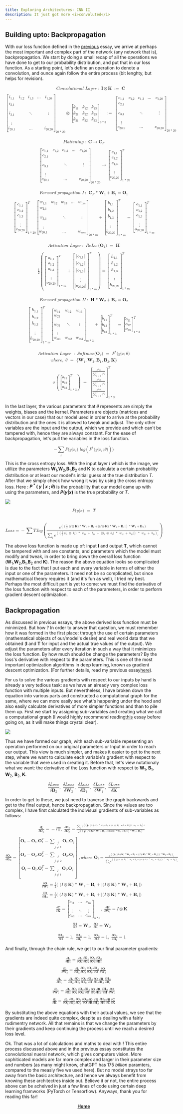 ```yaml
---
title: Exploring Architectures- CNN II
description: It just got more <i>convoluted</i>
---
```


## Building upto: Backpropagation

With our loss function defined in the <a href="/blog/cnn/">previous</a> essay, we arrive at perhaps the most important and complex part of the network (any network that is), backpropagation. We start by doing a small recap of all the operations we have done to get to our probability distribution, and put that in our loss function. As a starting point, let's define an operation to denote a convolution, and ounce again follow the entire process (bit lenghty, but helps for revision).

<math display="block" class="tml-display" style="display:block math;"><mtable columnalign="left"><mtr><mtd class="tml-left" style="padding:0.5ex 0em 0.5ex 0em;"><mrow><mi>C</mi><mi>o</mi><mi>n</mi><mi>v</mi><mi>o</mi><mi>l</mi><mi>u</mi><mi>t</mi><mi>i</mi><mi>o</mi><mi>n</mi><mi>a</mi><mi>l</mi><mtext> </mtext><mi>L</mi><mi>a</mi><mi>y</mi><mi>e</mi><mi>r</mi><mo lspace="0.2222em" rspace="0.2222em">:</mo><mtext> </mtext><mi>𝐈</mi><mo>⊗</mo><mi>𝐊</mi><mtext> </mtext><mo lspace="0.2222em" rspace="0em">:</mo><mo lspace="0em">=</mo><mtext> </mtext><mi>𝐂</mi></mrow></mtd></mtr><mtr><mtd class="tml-left" style="padding:0.5ex 0em 0.5ex 0em;"><mrow></mrow></mtd></mtr><mtr><mtd class="tml-left" style="padding:0.5ex 0em 0.5ex 0em;"><mrow><msub><mrow><mo fence="true" form="prefix">[</mo><mtable columnalign="center center center center center"><mtr><mtd style="padding-left:0em;"><msub><mi>i</mi><mn>1,1</mn></msub></mtd><mtd><msub><mi>i</mi><mn>1,2</mn></msub></mtd><mtd><msub><mi>i</mi><mn>1,3</mn></msub></mtd><mtd><mo lspace="0em" rspace="0em">…</mo></mtd><mtd style="padding-right:0em;"><msub><mi>i</mi><mn>1,20</mn></msub></mtd></mtr><mtr><mtd style="padding-left:0em;"><msub><mi>i</mi><mn>2,1</mn></msub></mtd><mtd><mrow></mrow></mtd><mtd><mrow></mrow></mtd><mtd><mrow></mrow></mtd><mtd style="padding-right:0em;"><mrow></mrow></mtd></mtr><mtr><mtd style="padding-left:0em;"><msub><mi>i</mi><mn>3,1</mn></msub></mtd><mtd><mrow></mrow></mtd><mtd><mo lspace="0em" rspace="0em">⋱</mo></mtd><mtd><mrow></mrow></mtd><mtd style="padding-right:0em;"><mrow><mi>⋮</mi><mspace width="0pt" height="14.944pt"></mspace></mrow></mtd></mtr><mtr><mtd style="padding-left:0em;"><mrow><mi>⋮</mi><mspace width="0pt" height="14.944pt"></mspace></mrow></mtd><mtd><mrow></mrow></mtd><mtd><mrow></mrow></mtd><mtd><mrow></mrow></mtd><mtd style="padding-right:0em;"><mrow></mrow></mtd></mtr><mtr><mtd style="padding-left:0em;"><msub><mi>i</mi><mn>20,1</mn></msub></mtd><mtd><mrow></mrow></mtd><mtd><mo lspace="0em" rspace="0em">…</mo></mtd><mtd><mrow></mrow></mtd><mtd style="padding-right:0em;"><msub><mi>i</mi><mn>20,20</mn></msub></mtd></mtr></mtable><mo fence="true" form="postfix">]</mo></mrow><mrow><mn>20</mn><mo>* </mo><mn>20</mn></mrow></msub><mo>⊗</mo><msub><mrow><mo fence="true" form="prefix">[</mo><mtable columnalign="center center center"><mtr><mtd style="padding-left:0em;"><msub><mi>k</mi><mn>11</mn></msub></mtd><mtd><msub><mi>k</mi><mn>12</mn></msub></mtd><mtd style="padding-right:0em;"><msub><mi>k</mi><mn>13</mn></msub></mtd></mtr><mtr><mtd style="padding-left:0em;"><msub><mi>k</mi><mn>21</mn></msub></mtd><mtd><msub><mi>k</mi><mn>22</mn></msub></mtd><mtd style="padding-right:0em;"><msub><mi>k</mi><mn>23</mn></msub></mtd></mtr><mtr><mtd style="padding-left:0em;"><msub><mi>k</mi><mn>31</mn></msub></mtd><mtd><msub><mi>k</mi><mn>32</mn></msub></mtd><mtd style="padding-right:0em;"><msub><mi>k</mi><mn>33</mn></msub></mtd></mtr></mtable><mo fence="true" form="postfix">]</mo></mrow><mrow><mn>3</mn><mo>* </mo><mn>3</mn></mrow></msub><mo lspace="0.2222em" rspace="0em">:</mo><mo lspace="0em">=</mo><mtext> </mtext><msub><mrow><mo fence="true" form="prefix">[</mo><mtable columnalign="center center center center center"><mtr><mtd style="padding-left:0em;"><msub><mi>c</mi><mn>1,1</mn></msub></mtd><mtd><msub><mi>c</mi><mn>1,2</mn></msub></mtd><mtd><msub><mi>c</mi><mn>1,3</mn></msub></mtd><mtd><mo lspace="0em" rspace="0em">…</mo></mtd><mtd style="padding-right:0em;"><msub><mi>c</mi><mn>1,20</mn></msub></mtd></mtr><mtr><mtd style="padding-left:0em;"><msub><mi>c</mi><mn>2,1</mn></msub></mtd><mtd><mrow></mrow></mtd><mtd><mrow></mrow></mtd><mtd><mrow></mrow></mtd><mtd style="padding-right:0em;"><mrow></mrow></mtd></mtr><mtr><mtd style="padding-left:0em;"><msub><mi>c</mi><mn>3,1</mn></msub></mtd><mtd><mrow></mrow></mtd><mtd><mo lspace="0em" rspace="0em">⋱</mo></mtd><mtd><mrow></mrow></mtd><mtd style="padding-right:0em;"><mrow><mi>⋮</mi><mspace width="0pt" height="14.944pt"></mspace></mrow></mtd></mtr><mtr><mtd style="padding-left:0em;"><mrow><mi>⋮</mi><mspace width="0pt" height="14.944pt"></mspace></mrow></mtd><mtd><mrow></mrow></mtd><mtd><mrow></mrow></mtd><mtd><mrow></mrow></mtd><mtd style="padding-right:0em;"><mrow></mrow></mtd></mtr><mtr><mtd style="padding-left:0em;"><msub><mi>c</mi><mn>20,1</mn></msub></mtd><mtd><mrow></mrow></mtd><mtd><mo lspace="0em" rspace="0em">…</mo></mtd><mtd><mrow></mrow></mtd><mtd style="padding-right:0em;"><msub><mi>c</mi><mn>20,20</mn></msub></mtd></mtr></mtable><mo fence="true" form="postfix">]</mo></mrow><mrow><mn>20</mn><mo>* </mo><mn>20</mn></mrow></msub></mrow></mtd></mtr></mtable></math><br><math display="block" class="tml-display" style="display:block math;"><mtable columnalign="left"><mtr><mtd class="tml-left" style="padding:0.5ex 0em 0.5ex 0em;"><mrow><mi>F</mi><mi>l</mi><mi>a</mi><mi>t</mi><mi>t</mi><mi>e</mi><mi>n</mi><mi>i</mi><mi>n</mi><mi>g</mi><mo lspace="0.2222em" rspace="0.2222em">:</mo><mtext> </mtext><mi>𝐂</mi><mo stretchy="false">→</mo><msub><mi>𝐂</mi><mi>F</mi></msub></mrow></mtd></mtr><mtr><mtd class="tml-left" style="padding:0.5ex 0em 0.5ex 0em;"><mrow></mrow></mtd></mtr><mtr><mtd class="tml-left" style="padding:0.5ex 0em 0.5ex 0em;"><mrow><mtext> </mtext><msub><mrow><mo fence="true" form="prefix">[</mo><mtable columnalign="center center center center center"><mtr><mtd style="padding-left:0em;"><msub><mi>c</mi><mn>1,1</mn></msub></mtd><mtd><msub><mi>c</mi><mn>1,2</mn></msub></mtd><mtd><msub><mi>c</mi><mn>1,3</mn></msub></mtd><mtd><mo lspace="0em" rspace="0em">…</mo></mtd><mtd style="padding-right:0em;"><msub><mi>c</mi><mn>1,20</mn></msub></mtd></mtr><mtr><mtd style="padding-left:0em;"><msub><mi>c</mi><mn>2,1</mn></msub></mtd><mtd><mrow></mrow></mtd><mtd><mrow></mrow></mtd><mtd><mrow></mrow></mtd><mtd style="padding-right:0em;"><mrow></mrow></mtd></mtr><mtr><mtd style="padding-left:0em;"><msub><mi>c</mi><mn>3,1</mn></msub></mtd><mtd><mrow></mrow></mtd><mtd><mo lspace="0em" rspace="0em">⋱</mo></mtd><mtd><mrow></mrow></mtd><mtd style="padding-right:0em;"><mrow><mi>⋮</mi><mspace width="0pt" height="14.944pt"></mspace></mrow></mtd></mtr><mtr><mtd style="padding-left:0em;"><mrow><mi>⋮</mi><mspace width="0pt" height="14.944pt"></mspace></mrow></mtd><mtd><mrow></mrow></mtd><mtd><mrow></mrow></mtd><mtd><mrow></mrow></mtd><mtd style="padding-right:0em;"><mrow></mrow></mtd></mtr><mtr><mtd style="padding-left:0em;"><msub><mi>c</mi><mn>20,1</mn></msub></mtd><mtd><mrow></mrow></mtd><mtd><mo lspace="0em" rspace="0em">…</mo></mtd><mtd><mrow></mrow></mtd><mtd style="padding-right:0em;"><msub><mi>c</mi><mn>20,20</mn></msub></mtd></mtr></mtable><mo fence="true" form="postfix">]</mo></mrow><mrow><mn>20</mn><mo>* </mo><mn>20</mn></mrow></msub><mo stretchy="false">→</mo><msubsup><mrow><mo fence="true" form="prefix">[</mo><mtable columnalign="center"><mtr><mtd style="padding-left:0em;padding-right:0em;"><msub><mi>c</mi><mn>1,1</mn></msub></mtd></mtr><mtr><mtd style="padding-left:0em;padding-right:0em;"><msub><mi>c</mi><mn>1,2</mn></msub></mtd></mtr><mtr><mtd style="padding-left:0em;padding-right:0em;"><msub><mi>c</mi><mn>1,3</mn></msub></mtd></mtr><mtr><mtd style="padding-left:0em;padding-right:0em;"><mrow><mi>⋮</mi><mspace width="0pt" height="14.944pt"></mspace></mrow></mtd></mtr><mtr><mtd style="padding-left:0em;padding-right:0em;"><msub><mi>c</mi><mn>20,20</mn></msub></mtd></mtr></mtable><mo fence="true" form="postfix">]</mo></mrow><mrow><mn>1</mn><mo>* </mo><mn>20</mn></mrow><mi>T</mi></msubsup></mrow></mtd></mtr></mtable></math><br><math display="block" class="tml-display" style="display:block math;"><mtable columnalign="left"><mtr><mtd class="tml-left" style="padding:0.5ex 0em 0.5ex 0em;"><mrow><mi>F</mi><mi>o</mi><mi>r</mi><mi>w</mi><mi>a</mi><mi>r</mi><mi>d</mi><mtext> </mtext><mi>p</mi><mi>r</mi><mi>o</mi><mi>p</mi><mi>a</mi><mi>g</mi><mi>a</mi><mi>t</mi><mi>i</mi><mi>o</mi><mi>n</mi><mtext> </mtext><mi>I</mi><mo lspace="0.2222em" rspace="0.2222em">:</mo><mtext> </mtext><msub><mi>𝐂</mi><mi>F</mi></msub><mo>* </mo><msub><mi>𝐖</mi><mn>1</mn></msub><mo>+</mo><msub><mi>𝐁</mi><mn>1</mn></msub><mo>=</mo><msub><mi>𝐎</mi><mn>1</mn></msub></mrow></mtd></mtr><mtr><mtd class="tml-left" style="padding:0.5ex 0em 0.5ex 0em;"><mrow></mrow></mtd></mtr><mtr><mtd class="tml-left" style="padding:0.5ex 0em 0.5ex 0em;"><mrow><msubsup><mrow><mo fence="true" form="prefix">[</mo><mtable columnalign="center"><mtr><mtd style="padding-left:0em;padding-right:0em;"><msub><mi>c</mi><mn>1,1</mn></msub></mtd></mtr><mtr><mtd style="padding-left:0em;padding-right:0em;"><msub><mi>c</mi><mn>1,2</mn></msub></mtd></mtr><mtr><mtd style="padding-left:0em;padding-right:0em;"><msub><mi>c</mi><mn>1,3</mn></msub></mtd></mtr><mtr><mtd style="padding-left:0em;padding-right:0em;"><mrow><mi>⋮</mi><mspace width="0pt" height="14.944pt"></mspace></mrow></mtd></mtr><mtr><mtd style="padding-left:0em;padding-right:0em;"><msub><mi>c</mi><mn>20,20</mn></msub></mtd></mtr></mtable><mo fence="true" form="postfix">]</mo></mrow><mrow><mn>1</mn><mo>* </mo><mn>20</mn></mrow><mi>T</mi></msubsup><msub><mrow><mo fence="true" form="prefix">[</mo><mtable columnalign="center center center center center"><mtr><mtd style="padding-left:0em;"><msub><mi>w</mi><mn>1,1</mn></msub></mtd><mtd><msub><mi>w</mi><mn>12</mn></msub></mtd><mtd><msub><mi>w</mi><mn>13</mn></msub></mtd><mtd><mo lspace="0em" rspace="0em">…</mo></mtd><mtd style="padding-right:0em;"><msub><mi>w</mi><mrow><mn>1</mn><mi>m</mi></mrow></msub></mtd></mtr><mtr><mtd style="padding-left:0em;"><msub><mi>w</mi><mn>2,1</mn></msub></mtd><mtd><mrow></mrow></mtd><mtd><mrow></mrow></mtd><mtd><mrow></mrow></mtd><mtd style="padding-right:0em;"><mrow></mrow></mtd></mtr><mtr><mtd style="padding-left:0em;"><msub><mi>w</mi><mn>3,1</mn></msub></mtd><mtd><mrow></mrow></mtd><mtd><mo lspace="0em" rspace="0em">⋱</mo></mtd><mtd><mrow></mrow></mtd><mtd style="padding-right:0em;"><mrow><mi>⋮</mi><mspace width="0pt" height="14.944pt"></mspace></mrow></mtd></mtr><mtr><mtd style="padding-left:0em;"><mrow><mi>⋮</mi><mspace width="0pt" height="14.944pt"></mspace></mrow></mtd><mtd><mrow></mrow></mtd><mtd><mrow></mrow></mtd><mtd><mrow></mrow></mtd><mtd style="padding-right:0em;"><mrow></mrow></mtd></mtr><mtr><mtd style="padding-left:0em;"><msub><mi>w</mi><mn>20,1</mn></msub></mtd><mtd><mrow></mrow></mtd><mtd><mo lspace="0em" rspace="0em">…</mo></mtd><mtd><mrow></mrow></mtd><mtd style="padding-right:0em;"><msub><mi>w</mi><mrow><mi>n</mi><mi>m</mi></mrow></msub></mtd></mtr></mtable><mo fence="true" form="postfix">]</mo></mrow><mrow><mn>20</mn><mo>* </mo><mi>m</mi></mrow></msub><mo>+</mo><msubsup><mrow><mo fence="true" form="prefix">[</mo><mtable columnalign="center"><mtr><mtd style="padding-left:0em;padding-right:0em;"><msub><mi>b</mi><mn>1,1</mn></msub></mtd></mtr><mtr><mtd style="padding-left:0em;padding-right:0em;"><msub><mi>b</mi><mn>1,2</mn></msub></mtd></mtr><mtr><mtd style="padding-left:0em;padding-right:0em;"><msub><mi>b</mi><mn>1,3</mn></msub></mtd></mtr><mtr><mtd style="padding-left:0em;padding-right:0em;"><mrow><mi>⋮</mi><mspace width="0pt" height="14.944pt"></mspace></mrow></mtd></mtr><mtr><mtd style="padding-left:0em;padding-right:0em;"><msub><mi>b</mi><mn>20,20</mn></msub></mtd></mtr></mtable><mo fence="true" form="postfix">]</mo></mrow><mrow><mn>1</mn><mo>* </mo><mi>m</mi></mrow><mi>T</mi></msubsup><mo>=</mo><msubsup><mrow><mo fence="true" form="prefix">[</mo><mtable columnalign="center"><mtr><mtd style="padding-left:0em;padding-right:0em;"><msub><mi>o</mi><mn>1,1</mn></msub></mtd></mtr><mtr><mtd style="padding-left:0em;padding-right:0em;"><msub><mi>o</mi><mn>1,2</mn></msub></mtd></mtr><mtr><mtd style="padding-left:0em;padding-right:0em;"><msub><mi>o</mi><mn>1,3</mn></msub></mtd></mtr><mtr><mtd style="padding-left:0em;padding-right:0em;"><mrow><mi>⋮</mi><mspace width="0pt" height="14.944pt"></mspace></mrow></mtd></mtr><mtr><mtd style="padding-left:0em;padding-right:0em;"><msub><mi>o</mi><mn>20,20</mn></msub></mtd></mtr></mtable><mo fence="true" form="postfix">]</mo></mrow><mrow><mn>1</mn><mo>* </mo><mi>m</mi></mrow><mi>T</mi></msubsup></mrow></mtd></mtr></mtable></math><br><math display="block" class="tml-display" style="display:block math;"><mtable columnalign="left"><mtr><mtd class="tml-left" style="padding:0.5ex 0em 0.5ex 0em;"><mrow><mi>A</mi><mi>c</mi><mi>t</mi><mi>i</mi><mi>v</mi><mi>a</mi><mi>t</mi><mi>i</mi><mi>o</mi><mi>n</mi><mtext> </mtext><mi>L</mi><mi>a</mi><mi>y</mi><mi>e</mi><mi>r</mi><mo lspace="0.2222em" rspace="0.2222em">:</mo><mtext> </mtext><mi>R</mi><mi>e</mi><mi>L</mi><mi>u</mi><mtext> </mtext><mo form="prefix" stretchy="false">(</mo><msub><mi>𝐎</mi><mn>1</mn></msub><mo form="postfix" stretchy="false">)</mo><mtext> </mtext><mo>=</mo><mtext> </mtext><mi>𝐇</mi></mrow></mtd></mtr><mtr><mtd class="tml-left" style="padding:0.5ex 0em 0.5ex 0em;"><mrow></mrow></mtd></mtr><mtr><mtd class="tml-left" style="padding:0.5ex 0em 0.5ex 0em;"><mrow><mfrac><mn>1</mn><mn>2</mn></mfrac><mrow><mo fence="true" form="prefix">(</mo><msubsup><mrow><mo fence="true" form="prefix">[</mo><mtable columnalign="center"><mtr><mtd style="padding-left:0em;padding-right:0em;"><msub><mi>o</mi><mn>1,1</mn></msub></mtd></mtr><mtr><mtd style="padding-left:0em;padding-right:0em;"><msub><mi>o</mi><mn>1,2</mn></msub></mtd></mtr><mtr><mtd style="padding-left:0em;padding-right:0em;"><msub><mi>o</mi><mn>1,3</mn></msub></mtd></mtr><mtr><mtd style="padding-left:0em;padding-right:0em;"><mrow><mi>⋮</mi><mspace width="0pt" height="14.944pt"></mspace></mrow></mtd></mtr><mtr><mtd style="padding-left:0em;padding-right:0em;"><msub><mi>o</mi><mn>20,20</mn></msub></mtd></mtr></mtable><mo fence="true" form="postfix">]</mo></mrow><mrow><mn>1</mn><mo>* </mo><mi>m</mi></mrow><mi>T</mi></msubsup><mo>+</mo><msubsup><mrow><mo fence="true" form="prefix">[</mo><mtable columnalign="center"><mtr><mtd style="padding-left:0em;padding-right:0em;"><mrow><mi>|</mi><msub><mi>o</mi><mn>1,1</mn></msub><mi>|</mi></mrow></mtd></mtr><mtr><mtd style="padding-left:0em;padding-right:0em;"><mrow><mi>|</mi><msub><mi>o</mi><mn>1,2</mn></msub><mi>|</mi></mrow></mtd></mtr><mtr><mtd style="padding-left:0em;padding-right:0em;"><mrow><mi>|</mi><msub><mi>o</mi><mn>1,3</mn></msub><mi>|</mi></mrow></mtd></mtr><mtr><mtd style="padding-left:0em;padding-right:0em;"><mrow><mi>⋮</mi><mspace width="0pt" height="14.944pt"></mspace></mrow></mtd></mtr><mtr><mtd style="padding-left:0em;padding-right:0em;"><mrow><mi>|</mi><msub><mi>o</mi><mn>20,20</mn></msub><mi>|</mi></mrow></mtd></mtr></mtable><mo fence="true" form="postfix">]</mo></mrow><mrow><mn>1</mn><mo>* </mo><mi>m</mi></mrow><mi>T</mi></msubsup><mo fence="true" form="postfix">)</mo></mrow><mo>=</mo><msubsup><mrow><mo fence="true" form="prefix">[</mo><mtable columnalign="center"><mtr><mtd style="padding-left:0em;padding-right:0em;"><msub><mi>h</mi><mn>1,1</mn></msub></mtd></mtr><mtr><mtd style="padding-left:0em;padding-right:0em;"><msub><mi>h</mi><mn>1,2</mn></msub></mtd></mtr><mtr><mtd style="padding-left:0em;padding-right:0em;"><msub><mi>h</mi><mn>1,3</mn></msub></mtd></mtr><mtr><mtd style="padding-left:0em;padding-right:0em;"><mrow><mi>⋮</mi><mspace width="0pt" height="14.944pt"></mspace></mrow></mtd></mtr><mtr><mtd style="padding-left:0em;padding-right:0em;"><msub><mi>h</mi><mn>20,20</mn></msub></mtd></mtr></mtable><mo fence="true" form="postfix">]</mo></mrow><mrow><mn>1</mn><mo>* </mo><mi>m</mi></mrow><mi>T</mi></msubsup></mrow></mtd></mtr></mtable></math><br>
<math display="block" class="tml-display" style="display:block math;"><mtable columnalign="left"><mtr><mtd class="tml-left" style="padding:0.5ex 0em 0.5ex 0em;"><mrow><mi>F</mi><mi>o</mi><mi>r</mi><mi>w</mi><mi>a</mi><mi>r</mi><mi>d</mi><mtext> </mtext><mi>p</mi><mi>r</mi><mi>o</mi><mi>p</mi><mi>a</mi><mi>g</mi><mi>a</mi><mi>t</mi><mi>i</mi><mi>o</mi><mi>n</mi><mtext> </mtext><mi>I</mi><mi>I</mi><mo lspace="0.2222em" rspace="0.2222em">:</mo><mtext> </mtext><mi>𝐇</mi><mo>* </mo><msub><mi>𝐖</mi><mn>2</mn></msub><mo>+</mo><msub><mi>𝐁</mi><mn>2</mn></msub><mo>=</mo><msub><mi>𝐎</mi><mn>2</mn></msub></mrow></mtd></mtr><mtr><mtd class="tml-left" style="padding:0.5ex 0em 0.5ex 0em;"><mrow></mrow></mtd></mtr><mtr><mtd class="tml-left" style="padding:0.5ex 0em 0.5ex 0em;"><mrow><msubsup><mrow><mo fence="true" form="prefix">[</mo><mtable columnalign="center"><mtr><mtd style="padding-left:0em;padding-right:0em;"><msub><mi>h</mi><mn>1,1</mn></msub></mtd></mtr><mtr><mtd style="padding-left:0em;padding-right:0em;"><msub><mi>h</mi><mn>1,2</mn></msub></mtd></mtr><mtr><mtd style="padding-left:0em;padding-right:0em;"><msub><mi>h</mi><mn>1,3</mn></msub></mtd></mtr><mtr><mtd style="padding-left:0em;padding-right:0em;"><mrow><mi>⋮</mi><mspace width="0pt" height="14.944pt"></mspace></mrow></mtd></mtr><mtr><mtd style="padding-left:0em;padding-right:0em;"><msub><mi>h</mi><mn>20,20</mn></msub></mtd></mtr></mtable><mo fence="true" form="postfix">]</mo></mrow><mrow><mn>1</mn><mo>* </mo><mi>m</mi></mrow><mi>T</mi></msubsup><msub><mrow><mo fence="true" form="prefix">[</mo><mtable columnalign="center center center"><mtr><mtd style="padding-left:0em;"><msub><mi>w</mi><mn>11</mn></msub></mtd><mtd><msub><mi>w</mi><mn>12</mn></msub></mtd><mtd style="padding-right:0em;"><msub><mi>w</mi><mn>13</mn></msub></mtd></mtr><mtr><mtd style="padding-left:0em;"><msub><mi>w</mi><mn>21</mn></msub></mtd><mtd><mrow></mrow></mtd><mtd style="padding-right:0em;"><mrow></mrow></mtd></mtr><mtr><mtd style="padding-left:0em;"><msub><mi>w</mi><mn>31</mn></msub></mtd><mtd><mo lspace="0em" rspace="0em">⋱</mo></mtd><mtd style="padding-right:0em;"><mrow><mi>⋮</mi><mspace width="0pt" height="14.944pt"></mspace></mrow></mtd></mtr><mtr><mtd style="padding-left:0em;"><mrow><mi>⋮</mi><mspace width="0pt" height="14.944pt"></mspace></mrow></mtd><mtd><mrow></mrow></mtd><mtd style="padding-right:0em;"><mrow></mrow></mtd></mtr><mtr><mtd style="padding-left:0em;"><msub><mi>w</mi><mrow><mi>m</mi><mn>1</mn></mrow></msub></mtd><mtd><msub><mi>w</mi><mrow><mi>m</mi><mn>2</mn></mrow></msub></mtd><mtd style="padding-right:0em;"><msub><mi>w</mi><mrow><mi>m</mi><mn>3</mn></mrow></msub></mtd></mtr></mtable><mo fence="true" form="postfix">]</mo></mrow><mrow><mi>m</mi><mo>* </mo><mn>3</mn></mrow></msub><mo>+</mo><msubsup><mrow><mo fence="true" form="prefix">[</mo><mtable columnalign="center"><mtr><mtd style="padding-left:0em;padding-right:0em;"><msub><mi>b</mi><mn>11</mn></msub></mtd></mtr><mtr><mtd style="padding-left:0em;padding-right:0em;"><msub><mi>b</mi><mn>12</mn></msub></mtd></mtr><mtr><mtd style="padding-left:0em;padding-right:0em;"><msub><mi>b</mi><mn>13</mn></msub></mtd></mtr></mtable><mo fence="true" form="postfix">]</mo></mrow><mrow><mn>1</mn><mo>* </mo><mn>3</mn></mrow><mi>T</mi></msubsup><mo>=</mo><msubsup><mrow><mo fence="true" form="prefix">[</mo><mtable columnalign="center"><mtr><mtd style="padding-left:0em;padding-right:0em;"><msub><mi>o</mi><mn>11</mn></msub></mtd></mtr><mtr><mtd style="padding-left:0em;padding-right:0em;"><msub><mi>o</mi><mn>12</mn></msub></mtd></mtr><mtr><mtd style="padding-left:0em;padding-right:0em;"><msub><mi>o</mi><mn>13</mn></msub></mtd></mtr></mtable><mo fence="true" form="postfix">]</mo></mrow><mrow><mn>1</mn><mo>* </mo><mn>3</mn></mrow><mi>T</mi></msubsup></mrow></mtd></mtr></mtable></math><br>
<math display="block" class="tml-display" style="display:block math;"><mtable columnalign="left"><mtr><mtd class="tml-left" style="padding:0.5ex 0em 0.5ex 0em;"><mrow><mi>A</mi><mi>c</mi><mi>t</mi><mi>i</mi><mi>v</mi><mi>a</mi><mi>t</mi><mi>i</mi><mi>o</mi><mi>n</mi><mtext> </mtext><mi>L</mi><mi>a</mi><mi>y</mi><mi>e</mi><mi>r</mi><mtext> </mtext><mo lspace="0.2222em" rspace="0.2222em">:</mo><mtext> </mtext><mi>S</mi><mi>o</mi><mi>f</mi><mi>t</mi><mi>m</mi><mi>a</mi><mi>x</mi><mo form="prefix" stretchy="false">(</mo><msub><mi>𝐎</mi><mn>2</mn></msub><mo form="postfix" stretchy="false">)</mo><mtext> </mtext><mo>=</mo><mtext> </mtext><msup><mi>P</mi><mo lspace="0em" rspace="0em">* </mo></msup><mo form="prefix" stretchy="false">(</mo><mi>y</mi><mi>|</mi><mi>x</mi><mo separator="true">;</mo><mi>θ</mi><mo form="postfix" stretchy="false">)</mo></mrow></mtd></mtr><mtr><mtd class="tml-left" style="padding:0.5ex 0em 0.5ex 0em;"><mrow><mi>w</mi><mi>h</mi><mi>e</mi><mi>r</mi><mi>e</mi><mo separator="true">,</mo><mtext> </mtext><mi>θ</mi><mtext> </mtext><mo>=</mo><mtext> </mtext><mo form="prefix" stretchy="false">{</mo><msub><mi>𝐖</mi><mn>1</mn></msub><mo separator="true">,</mo><msub><mi>𝐖</mi><mn>2</mn></msub><mo separator="true">,</mo><msub><mi>𝐁</mi><mn>𝟏</mn></msub><mo separator="true">,</mo><msub><mi>𝐁</mi><mn>2</mn></msub><mo separator="true">,</mo><mi>𝐊</mi><mo form="postfix" stretchy="false">}</mo></mrow></mtd></mtr><mtr><mtd class="tml-left" style="padding:0.5ex 0em 0.5ex 0em;"><mrow></mrow></mtd></mtr><mtr><mtd class="tml-left" style="padding:0.5ex 0em 0.5ex 0em;"><mrow><mi>σ</mi><mrow><mo fence="true" form="prefix">(</mo><msubsup><mrow><mo fence="true" form="prefix">[</mo><mtable columnalign="center"><mtr><mtd style="padding-left:0em;padding-right:0em;"><msub><mi>o</mi><mn>11</mn></msub></mtd></mtr><mtr><mtd style="padding-left:0em;padding-right:0em;"><msub><mi>o</mi><mn>12</mn></msub></mtd></mtr><mtr><mtd style="padding-left:0em;padding-right:0em;"><msub><mi>o</mi><mn>13</mn></msub></mtd></mtr></mtable><mo fence="true" form="postfix">]</mo></mrow><mrow><mn>1</mn><mo>* </mo><mn>3</mn></mrow><mi>T</mi></msubsup><mo fence="true" form="postfix">)</mo></mrow><mtext> </mtext><mo>=</mo><mtext> </mtext><msubsup><mrow><mo fence="true" form="prefix">[</mo><mtable columnalign="center"><mtr><mtd style="padding-left:0em;padding-right:0em;"><mfrac><msup><mi>e</mi><msub><mi>o</mi><mn>11</mn></msub></msup><mrow><msubsup><mo movablelimits="false">∑</mo><mrow><mi>i</mi><mo>=</mo><mn>0</mn></mrow><mn>3</mn></msubsup><msup><mi>e</mi><msub><mi>o</mi><mi>i</mi></msub></msup></mrow></mfrac></mtd></mtr><mtr><mtd style="padding-left:0em;padding-right:0em;"><mfrac><msup><mi>e</mi><msub><mi>o</mi><mn>12</mn></msub></msup><mrow><msubsup><mo movablelimits="false">∑</mo><mrow><mi>i</mi><mo>=</mo><mn>0</mn></mrow><mn>3</mn></msubsup><msup><mi>e</mi><msub><mi>o</mi><mi>i</mi></msub></msup></mrow></mfrac></mtd></mtr><mtr><mtd style="padding-left:0em;padding-right:0em;"><mfrac><msup><mi>e</mi><msub><mi>o</mi><mn>13</mn></msub></msup><mrow><msubsup><mo movablelimits="false">∑</mo><mrow><mi>i</mi><mo>=</mo><mn>0</mn></mrow><mn>3</mn></msubsup><msup><mi>e</mi><msub><mi>o</mi><mi>i</mi></msub></msup></mrow></mfrac></mtd></mtr></mtable><mo fence="true" form="postfix">]</mo></mrow><mrow><mn>1</mn><mo>* </mo><mn>3</mn></mrow><mi>T</mi></msubsup></mrow></mtd></mtr></mtable></math>

In the last layer, the various parameters that 𝜃 represents are simply the weights, biases and the kernel. Parameters are objects (matrices and vectors in our case) that our model used in order to arrive at the probability distribution and the ones it is allowed to tweak and adjust. The only other variables are the input and the output, which we provide and which can't be tampered with, hence they are always constant. For the ease of backpropagation, let's pull the variables in the loss function. 

<math display="block" class="tml-display" style="display:block math;"><mrow><mo>−</mo><mrow><munder><mo movablelimits="false">∑</mo><mi>i</mi></munder></mrow><mi>P</mi><mo form="prefix" stretchy="false">(</mo><mi>y</mi><mi>|</mi><msub><mi>x</mi><mi>i</mi></msub><mo form="postfix" stretchy="false">)</mo><mtext> </mtext><mi>l</mi><mi>o</mi><mi>g</mi><mrow><mo fence="true" form="prefix">(</mo><msup><mi>P</mi><mo lspace="0em" rspace="0em">*</mo></msup><mo form="prefix" stretchy="false">(</mo><mi>y</mi><mi>|</mi><msub><mi>x</mi><mi>i</mi></msub><mo separator="true">;</mo><mi>θ</mi><mo form="postfix" stretchy="false">)</mo><mo fence="true" form="postfix">)</mo></mrow><mo form="postfix" stretchy="false">)</mo></mrow></math>

This is the cross entropy loss. With the input layer *I* which is the image, we utilize the parameters **W**<sub>1</sub>,**W**<sub>2</sub>,**B**<sub>1</sub>,**B**<sub>2</sub> and **K** to calculate a certain probability distribution or at least our model's initial guess at the true distribution *T*. After that we simply check how wrong it was by using the cross entropy loss. Here : <strong>*P*<sup> * </sup>( *y* | *x* ; 𝜃)</strong>  is the probability that our model came up with using the parameters, and <strong>*P*(*y*|*x*)</strong> is the true probability or *T*.

<img src='/media/CNNeq.png'>

<math display="block" class="tml-display" style="display:block math;"><mrow><mi>P</mi><mo form="prefix" stretchy="false">(</mo><mi>y</mi><mi>|</mi><mi>x</mi><mo form="postfix" stretchy="false">)</mo><mtext> </mtext><mo>=</mo><mtext> </mtext><mi>T</mi></mrow></math><br>

<math display="block" class="tml-display" style="display:block math;"><mrow><mi>L</mi><mi>o</mi><mi>s</mi><mi>s</mi><mo>=</mo><mo>−</mo><mo movablelimits="false">∑</mo><mi>T</mi><mi>.</mi><mi>l</mi><mi>o</mi><mi>g</mi><mrow><mo fence="true" form="prefix">(</mo><mfrac><msup><mi>e</mi><mrow><mo fence="true" form="prefix">(</mo><mrow><mo fence="true" form="prefix">(</mo><mfrac><mn>1</mn><mn>2</mn></mfrac><mtext> </mtext><mo form="prefix" stretchy="false">(</mo><mi>I</mi><mo>⊗</mo><mi>𝐊</mi><mo form="postfix" stretchy="false">)</mo><mo>* </mo><msub><mi>𝐖</mi><mn>1</mn></msub><mo>+</mo><msub><mi>𝐁</mi><mn>1</mn></msub><mo>+</mo><mi>|</mi><mo form="prefix" stretchy="false">(</mo><mi>I</mi><mo>⊗</mo><mi>𝐊</mi><mo form="postfix" stretchy="false">)</mo><mo>* </mo><msub><mi>𝐖</mi><mn>1</mn></msub><mo>+</mo><msub><mi>𝐁</mi><mn>1</mn></msub><mi>|</mi><mo fence="true" form="postfix">)</mo></mrow><mo>* </mo><msub><mi>𝐖</mi><mn>2</mn></msub><mo>+</mo><msub><mi>𝐁</mi><mn>2</mn></msub><mo fence="true" form="postfix">)</mo></mrow></msup><mrow><msub><mo movablelimits="false">∑</mo><mi>i</mi></msub><msup><mi>e</mi><msub><mrow><mo fence="true" form="prefix">(</mo><mrow><mo fence="true" form="prefix">(</mo><mfrac><mn>1</mn><mn>2</mn></mfrac><mtext> </mtext><mo form="prefix" stretchy="false">(</mo><msub><mi>i</mi><mi>i</mi></msub><mtext> </mtext><mo>⊗</mo><mtext> </mtext><msub><mi>k</mi><mi>i</mi></msub><mo form="postfix" stretchy="false">)</mo><mtext> </mtext><mo>* </mo><mtext> </mtext><msub><mi>w</mi><mrow><mn>1</mn><mi>i</mi></mrow></msub><mtext> </mtext><mo>+</mo><mtext> </mtext><msub><mi>b</mi><mrow><mn>1</mn><mi>i</mi></mrow></msub><mtext> </mtext><mo>+</mo><mtext> </mtext><mi>|</mi><mo form="prefix" stretchy="false">(</mo><msub><mi>i</mi><mi>i</mi></msub><mtext> </mtext><mo>⊗</mo><mtext> </mtext><msub><mi>k</mi><mi>i</mi></msub><mo form="postfix" stretchy="false">)</mo><mtext> </mtext><mo>* </mo><mtext> </mtext><msub><mi>w</mi><mrow><mn>1</mn><mi>i</mi></mrow></msub><mtext> </mtext><mo>+</mo><mtext> </mtext><msub><mi>b</mi><mrow><mn>1</mn><mi>i</mi></mrow></msub><mi>|</mi><mo fence="true" form="postfix">)</mo></mrow><mtext> </mtext><mo>* </mo><mtext> </mtext><msub><mi>w</mi><mrow><mn>2</mn><mi>i</mi></mrow></msub><mtext> </mtext><mo>+</mo><mtext> </mtext><msub><mi>b</mi><mrow><mn>2</mn><mi>i</mi></mrow></msub><mo fence="true" form="postfix">)</mo></mrow><mi>i</mi></msub></msup></mrow></mfrac><mo fence="true" form="postfix">)</mo></mrow></mrow></math>

The above loss function is made up of: input **I** and output **T**, which cannot be tampered with and are constants, and parameters which the model must modify and tweak, in order to bring down the overall loss function (**W**<sub>1</sub>,**W**<sub>2</sub>,**B**<sub>1</sub>,**B**<sub>2</sub> and **K**). The reason the above equation looks so complicated is due to the fact that I put each and every variable in terms of either the input or one of the parameters. It need not be so complicated, but since mathematical theory requires it (and it's fun as well), I tried my best. Perhaps the most difficult part is yet to come: we must find the derivative of the loss function with respect to each of the parameters, in order to perform gradient descent optimization.

## Backpropagation

As discussed in previous essays, the above derived loss function must be minimized. But how ? In order to answer that question, we must remember how it was formed in the first place: through the use of certain parameters (mathematical objects of our/model's desire) and real world data that we obtained (**I** and **T** for input and the actual true values of the output). We adjust the parameters after every iteration in such a way that it minimizes the loss function. By how much should be change the parameters? By the loss's derivative with respect to the parameters. This is one of the most important optimization algorithms in deep learning, known as gradient descent optimization. (For further details, read my previous essay<a href="/blog/nnla/">here</a>).

For us to solve the various gradients with respect to our inputs by hand is already a very tedious task: as we have an already very complex loss function with multiple inputs. But nevertheless, I have broken down the equation into various parts and constructed a computational graph for the same, where we can more easily see what's happening under the hood and also easily calculate derivatives of more simpler functions and than to pile them up. First we start by assigning sub-variables and creating what we call a computational graph (I would highly recommend reading<a href="/blog/autograd/">this</a> essay before going on, as it will make things crystal clear).

<img src='/media/graph.png'>

Thus we have formed our graph, with each sub-variable repesenting an operation performed on our original parameters or Input in order to reach our output. This view is much simpler, and makes it easier to get to the next step, where we want to calculate each variable's gradient with respect to the variable that were used in creating it. Before that, let's view notationaly what we want: the derivative of the Loss function with respect to **W**<sub>1</sub>, **B**<sub>1</sub>, **W**<sub>2</sub>, **B**<sub>2</sub>, **K**.

<math display="block" class="tml-display" style="display:block math;"><mrow><mfrac><mrow><mi>δ</mi><mi>L</mi><mi>o</mi><mi>s</mi><mi>s</mi></mrow><mrow><mi>δ</mi><msub><mi>𝐁</mi><mn>2</mn></msub></mrow></mfrac><mo separator="true">,</mo><mtext> </mtext><mfrac><mrow><mi>δ</mi><mi>L</mi><mi>o</mi><mi>s</mi><mi>s</mi></mrow><mrow><mi>δ</mi><msub><mi>𝐖</mi><mn>2</mn></msub></mrow></mfrac><mo separator="true">,</mo><mtext> </mtext><mfrac><mrow><mi>δ</mi><mi>L</mi><mi>o</mi><mi>s</mi><mi>s</mi></mrow><mrow><mi>δ</mi><msub><mi>𝐁</mi><mn>1</mn></msub></mrow></mfrac><mo separator="true">,</mo><mtext> </mtext><mfrac><mrow><mi>δ</mi><mi>L</mi><mi>o</mi><mi>s</mi><mi>s</mi></mrow><mrow><mi>δ</mi><msub><mi>𝐖</mi><mn>1</mn></msub></mrow></mfrac><mo separator="true">,</mo><mtext> </mtext><mfrac><mrow><mi>δ</mi><mi>L</mi><mi>o</mi><mi>s</mi><mi>s</mi></mrow><mrow><mi>δ</mi><mi>𝐊</mi></mrow></mfrac></mrow></math>

In order to get to these, we just need to traverse the graph backwards and get to the final output, hence backpropagation. Since the values are too complex, I have first calculated the indivisual gradients of sub-variables as follows: 

<math display="block" class="tml-display" style="display:block math;"><mtable columnalign="left"><mtr><mtd class="tml-left" style="padding:0.5ex 0em 0.5ex 0em;"><mrow><mfrac><mrow><mi>δ</mi><mi>𝐋</mi></mrow><mrow><mi>δ</mi><msub><mi>𝐎</mi><mi>L</mi></msub></mrow></mfrac><mo>=</mo><mo>−</mo><mi>i</mi><mi>𝐓</mi><mo separator="true">,</mo><mtext> </mtext><mfrac><mrow><mi>δ</mi><msub><mi>𝐎</mi><mi>L</mi></msub></mrow><mrow><mi>δ</mi><msub><mi>𝐎</mi><mi>S</mi></msub></mrow></mfrac><mo>=</mo><mfrac><mrow><msub><mo movablelimits="false">∑</mo><mi>i</mi></msub><msup><mi>e</mi><msub><mrow><mo fence="true" form="prefix">(</mo><mrow><mo fence="true" form="prefix">(</mo><mfrac><mn>1</mn><mn>2</mn></mfrac><mo form="prefix" stretchy="false">(</mo><mtext> </mtext><mo form="prefix" stretchy="false">(</mo><mi>i</mi><mtext> </mtext><mo>⊗</mo><mtext> </mtext><mi>k</mi><mo form="postfix" stretchy="false">)</mo><mtext> </mtext><mo>* </mo><mtext> </mtext><msub><mi>w</mi><mn>1</mn></msub><mo>+</mo><msub><mi>b</mi><mn>1</mn></msub><mo>+</mo><mi>|</mi><mo form="prefix" stretchy="false">(</mo><mi>i</mi><mtext> </mtext><mo>⊗</mo><mtext> </mtext><mi>k</mi><mo form="postfix" stretchy="false">)</mo><mtext> </mtext><mo>*</mo><mtext> </mtext><msub><mi>w</mi><mn>1</mn></msub><mtext> </mtext><mo>+</mo><mtext> </mtext><msub><mi>b</mi><mn>1</mn></msub><mi>|</mi><mo form="postfix" stretchy="false">)</mo><mo fence="true" form="postfix">)</mo></mrow><mtext> </mtext><mo>*</mo><mtext> </mtext><msub><mi>w</mi><mn>2</mn></msub><mtext> </mtext><mo>+</mo><mtext> </mtext><msub><mi>b</mi><mn>2</mn></msub><mo fence="true" form="postfix">)</mo></mrow><mi>i</mi></msub></msup></mrow><msup><mi>e</mi><mrow><mo fence="true" form="prefix">(</mo><mrow><mo fence="true" form="prefix">(</mo><mfrac><mn>1</mn><mn>2</mn></mfrac><mo form="prefix" stretchy="false">(</mo><mtext> </mtext><mo form="prefix" stretchy="false">(</mo><mi>I</mi><mo>⊗</mo><mi>𝐊</mi><mo form="postfix" stretchy="false">)</mo><mo>* </mo><msub><mi>𝐖</mi><mn>1</mn></msub><mo>+</mo><msub><mi>𝐁</mi><mn>1</mn></msub><mo>+</mo><mi>|</mi><mo form="prefix" stretchy="false">(</mo><mi>I</mi><mo>⊗</mo><mi>𝐊</mi><mo form="postfix" stretchy="false">)</mo><mo>* </mo><msub><mi>𝐖</mi><mn>1</mn></msub><mo>+</mo><msub><mi>𝐁</mi><mn>1</mn></msub><mi>|</mi><mo form="postfix" stretchy="false">)</mo><mo fence="true" form="postfix">)</mo></mrow><mo>* </mo><msub><mi>𝐖</mi><mn>2</mn></msub><mo>+</mo><msub><mi>𝐁</mi><mn>2</mn></msub><mo fence="true" form="postfix">)</mo></mrow></msup></mfrac></mrow></mtd></mtr><mtr><mtd class="tml-left" style="padding:0.5ex 0em 0.5ex 0em;"><mrow></mrow></mtd></mtr><mtr><mtd class="tml-left" style="padding:0.5ex 0em 0.5ex 0em;"><mrow><mfrac><mrow><mi>δ</mi><msub><mi>𝐎</mi><mi>S</mi></msub></mrow><mrow><mi>δ</mi><msub><mi>𝐎</mi><mi>B</mi></msub></mrow></mfrac><mo>=</mo><mrow><mo fence="true" form="prefix">[</mo><mtable columnalign="center"><mtr><mtd style="padding-left:0em;padding-right:0em;"><mrow><msub><mi>𝐎</mi><mn>1</mn></msub><mo>−</mo><msub><mi>𝐎</mi><mn>1</mn></msub><mi>.</mi><msubsup><mi>𝐎</mi><mn>1</mn><mi>T</mi></msubsup><mo>−</mo><msub><mo movablelimits="false">∑</mo><mtable columnalign="left"><mtr><mtd class="tml-left" style="padding:0.5ex 0em 0.5ex 0em;"><mi>j</mi></mtd></mtr><mtr><mtd class="tml-left" style="padding:0.5ex 0em 0.5ex 0em;"><mrow><mi>j</mi><mo>≠</mo><mn>1</mn></mrow></mtd></mtr></mtable></msub><msub><mi>𝐎</mi><mn>1</mn></msub><mi>.</mi><msub><mi>𝐎</mi><mi>j</mi></msub></mrow></mtd></mtr><mtr><mtd style="padding-left:0em;padding-right:0em;"><mrow><msub><mi>𝐎</mi><mn>2</mn></msub><mo>−</mo><msub><mi>𝐎</mi><mn>2</mn></msub><mi>.</mi><msubsup><mi>𝐎</mi><mn>2</mn><mi>T</mi></msubsup><mo>−</mo><msub><mo movablelimits="false">∑</mo><mtable columnalign="left"><mtr><mtd class="tml-left" style="padding:0.5ex 0em 0.5ex 0em;"><mi>j</mi></mtd></mtr><mtr><mtd class="tml-left" style="padding:0.5ex 0em 0.5ex 0em;"><mrow><mi>j</mi><mo>≠</mo><mn>2</mn></mrow></mtd></mtr></mtable></msub><msub><mi>𝐎</mi><mn>2</mn></msub><mi>.</mi><msub><mi>𝐎</mi><mi>j</mi></msub></mrow></mtd></mtr><mtr><mtd style="padding-left:0em;padding-right:0em;"><mrow><msub><mi>𝐎</mi><mi>i</mi></msub><mo>−</mo><msub><mi>𝐎</mi><mi>i</mi></msub><mi>.</mi><msubsup><mi>𝐎</mi><mi>i</mi><mi>T</mi></msubsup><mo>−</mo><msub><mo movablelimits="false">∑</mo><mtable columnalign="left"><mtr><mtd class="tml-left" style="padding:0.5ex 0em 0.5ex 0em;"><mi>j</mi></mtd></mtr><mtr><mtd class="tml-left" style="padding:0.5ex 0em 0.5ex 0em;"><mrow><mi>j</mi><mo>≠</mo><mi>i</mi></mrow></mtd></mtr></mtable></msub><msub><mi>𝐎</mi><mi>i</mi></msub><mi>.</mi><msub><mi>𝐎</mi><mi>j</mi></msub></mrow></mtd></mtr></mtable><mo fence="true" form="postfix">]</mo></mrow><mtext> </mtext><mo separator="true">,</mo><mi>w</mi><mi>h</mi><mi>e</mi><mi>r</mi><mi>e</mi><mtext> </mtext><msub><mi>𝐎</mi><mi>i</mi></msub><mo>=</mo><mfrac><msup><mi>e</mi><msub><mrow><mo fence="true" form="prefix">(</mo><mrow><mo fence="true" form="prefix">(</mo><mfrac><mn>1</mn><mn>2</mn></mfrac><mo form="prefix" stretchy="false">(</mo><mtext> </mtext><mo form="prefix" stretchy="false">(</mo><mi>I</mi><mo>⊗</mo><mi>𝐊</mi><mo form="postfix" stretchy="false">)</mo><mo>* </mo><msub><mi>𝐖</mi><mn>1</mn></msub><mo>+</mo><msub><mi>𝐁</mi><mn>1</mn></msub><mo>+</mo><mi>|</mi><mo form="prefix" stretchy="false">(</mo><mi>I</mi><mo>⊗</mo><mi>𝐊</mi><mo form="postfix" stretchy="false">)</mo><mo>* </mo><msub><mi>𝐖</mi><mn>1</mn></msub><mo>+</mo><msub><mi>𝐁</mi><mn>1</mn></msub><mi>|</mi><mo form="postfix" stretchy="false">)</mo><mo fence="true" form="postfix">)</mo></mrow><mo>* </mo><msub><mi>𝐖</mi><mn>2</mn></msub><mo>+</mo><msub><mi>𝐁</mi><mn>2</mn></msub><mo fence="true" form="postfix">)</mo></mrow><mi>i</mi></msub></msup><mrow><msub><mo movablelimits="false">∑</mo><mi>i</mi></msub><msup><mi>e</mi><msub><mrow><mo fence="true" form="prefix">(</mo><mrow><mo fence="true" form="prefix">(</mo><mfrac><mn>1</mn><mn>2</mn></mfrac><mo form="prefix" stretchy="false">(</mo><mtext> </mtext><mo form="prefix" stretchy="false">(</mo><mi>i</mi><mtext> </mtext><mo>⊗</mo><mtext> </mtext><mi>k</mi><mo form="postfix" stretchy="false">)</mo><mtext> </mtext><mo>* </mo><mtext> </mtext><msub><mi>w</mi><mn>1</mn></msub><mo>+</mo><msub><mi>b</mi><mn>1</mn></msub><mo>+</mo><mi>|</mi><mo form="prefix" stretchy="false">(</mo><mi>i</mi><mtext> </mtext><mo>⊗</mo><mtext> </mtext><mi>k</mi><mo form="postfix" stretchy="false">)</mo><mtext> </mtext><mo>* </mo><mtext> </mtext><msub><mi>w</mi><mn>1</mn></msub><mtext> </mtext><mo>+</mo><mtext> </mtext><msub><mi>b</mi><mn>1</mn></msub><mi>|</mi><mo form="postfix" stretchy="false">)</mo><mo fence="true" form="postfix">)</mo></mrow><mtext> </mtext><mo>* </mo><mtext> </mtext><msub><mi>w</mi><mn>2</mn></msub><mtext> </mtext><mo>+</mo><mtext> </mtext><msub><mi>b</mi><mn>2</mn></msub><mo fence="true" form="postfix">)</mo></mrow><mi>i</mi></msub></msup></mrow></mfrac></mrow></mtd></mtr><mtr><mtd class="tml-left" style="padding:0.5ex 0em 0.5ex 0em;"><mrow></mrow></mtd></mtr><mtr><mtd class="tml-left" style="padding:0.5ex 0em 0.5ex 0em;"><mrow><mfrac><mrow><mi>δ</mi><mi>𝐎</mi></mrow><mrow><mi>δ</mi><msub><mi>𝐖</mi><mn>2</mn></msub></mrow></mfrac><mo>=</mo><mfrac><mn>1</mn><mn>2</mn></mfrac><mo form="prefix" stretchy="false">(</mo><mtext> </mtext><mo form="prefix" stretchy="false">(</mo><mi>I</mi><mo>⊗</mo><mi>𝐊</mi><mo form="postfix" stretchy="false">)</mo><mo>* </mo><msub><mi>𝐖</mi><mn>1</mn></msub><mo>+</mo><msub><mi>𝐁</mi><mn>1</mn></msub><mo>+</mo><mi>|</mi><mo form="prefix" stretchy="false">(</mo><mi>I</mi><mo>⊗</mo><mi>𝐊</mi><mo form="postfix" stretchy="false">)</mo><mo>* </mo><msub><mi>𝐖</mi><mn>1</mn></msub><mo>+</mo><msub><mi>𝐁</mi><mn>1</mn></msub><mi>|</mi><mo form="postfix" stretchy="false">)</mo></mrow></mtd></mtr><mtr><mtd class="tml-left" style="padding:0.5ex 0em 0.5ex 0em;"><mrow></mrow></mtd></mtr><mtr><mtd class="tml-left" style="padding:0.5ex 0em 0.5ex 0em;"><mrow><mfrac><mrow><mi>δ</mi><mi>𝐑</mi></mrow><mrow><mi>δ</mi><msub><mi>𝐇</mi><mi>B</mi></msub></mrow></mfrac><mo>=</mo><mfrac><mn>1</mn><mn>2</mn></mfrac><mo form="prefix" stretchy="false">(</mo><mtext> </mtext><mo form="prefix" stretchy="false">(</mo><mi>I</mi><mo>⊗</mo><mi>𝐊</mi><mo form="postfix" stretchy="false">)</mo><mo>* </mo><msub><mi>𝐖</mi><mn>1</mn></msub><mo>+</mo><msub><mi>𝐁</mi><mn>1</mn></msub><mo>+</mo><mi>|</mi><mo form="prefix" stretchy="false">(</mo><mi>I</mi><mo>⊗</mo><mi>𝐊</mi><mo form="postfix" stretchy="false">)</mo><mo>* </mo><msub><mi>𝐖</mi><mn>1</mn></msub><mo>+</mo><msub><mi>𝐁</mi><mn>1</mn></msub><mi>|</mi><mo form="postfix" stretchy="false">)</mo></mrow></mtd></mtr><mtr><mtd class="tml-left" style="padding:0.5ex 0em 0.5ex 0em;"><mrow><mfrac><mrow><mi>δ</mi><mi>𝐂</mi></mrow><mrow><mi>δ</mi><mi>𝐊</mi></mrow></mfrac><mo>=</mo><msub><mrow><mo fence="true" form="prefix">[</mo><mtable columnalign="center center center"><mtr><mtd style="padding-left:0em;"><msub><mi>c</mi><mn>11</mn></msub></mtd><mtd><mo lspace="0em" rspace="0em">…</mo></mtd><mtd style="padding-right:0em;"><msub><mi>c</mi><mrow><mn>1</mn><mi>n</mi></mrow></msub></mtd></mtr><mtr><mtd style="padding-left:0em;"><mrow><mi>⋮</mi><mspace width="0pt" height="14.944pt"></mspace></mrow></mtd><mtd><mo lspace="0em" rspace="0em">⋱</mo></mtd><mtd style="padding-right:0em;"><mrow><mi>⋮</mi><mspace width="0pt" height="14.944pt"></mspace></mrow></mtd></mtr><mtr><mtd style="padding-left:0em;"><msub><mi>c</mi><mrow><mi>n</mi><mn>1</mn></mrow></msub></mtd><mtd><mo lspace="0em" rspace="0em">…</mo></mtd><mtd style="padding-right:0em;"><msub><mi>c</mi><mrow><mi>n</mi><mi>n</mi></mrow></msub></mtd></mtr></mtable><mo fence="true" form="postfix">]</mo></mrow><mrow><mi>n</mi><mo>*</mo><mi>n</mi></mrow></msub><mo separator="true">,</mo><mtext> </mtext><mfrac><mrow><mi>δ</mi><mi>𝐇</mi></mrow><mrow><mi>δ</mi><msub><mi>𝐖</mi><mn>1</mn></msub></mrow></mfrac><mo>=</mo><mi>I</mi><mo>⊗</mo><mi>𝐊</mi></mrow></mtd></mtr><mtr><mtd class="tml-left" style="padding:0.5ex 0em 0.5ex 0em;"><mrow></mrow></mtd></mtr><mtr><mtd class="tml-left" style="padding:0.5ex 0em 0.5ex 0em;"><mrow><mfrac><mrow><mi>δ</mi><mi>𝐇</mi></mrow><mrow><mi>δ</mi><mi>𝐂</mi></mrow></mfrac><mo>=</mo><msub><mi>𝐖</mi><mn>1</mn></msub><mo separator="true">,</mo><mtext> </mtext><mfrac><mrow><mi>δ</mi><mi>𝐎</mi></mrow><mrow><mi>δ</mi><mi>𝐑</mi></mrow></mfrac><mo>=</mo><msub><mi>𝐖</mi><mn>2</mn></msub></mrow></mtd></mtr><mtr><mtd class="tml-left" style="padding:0.5ex 0em 0.5ex 0em;"><mrow></mrow></mtd></mtr><mtr><mtd class="tml-left" style="padding:0.5ex 0em 0.5ex 0em;"><mrow></mrow></mtd></mtr><mtr><mtd class="tml-left" style="padding:0.5ex 0em 0.5ex 0em;"><mrow><mfrac><mrow><mi>δ</mi><msub><mi>𝐇</mi><mi>B</mi></msub></mrow><mrow><mi>δ</mi><mi>𝐇</mi></mrow></mfrac><mo>=</mo><mn>1</mn><mo separator="true">,</mo><mtext> </mtext><mfrac><mrow><mi>δ</mi><msub><mi>𝐇</mi><mi>B</mi></msub></mrow><mrow><mi>δ</mi><msub><mi>𝐁</mi><mn>1</mn></msub></mrow></mfrac><mo>=</mo><mn>1</mn><mo separator="true">,</mo><mtext> </mtext><mfrac><mrow><mi>δ</mi><msub><mi>𝐎</mi><mi>B</mi></msub></mrow><mrow><mi>δ</mi><mi>𝐎</mi></mrow></mfrac><mo>=</mo><mn>1</mn><mo separator="true">,</mo><mtext> </mtext><mfrac><mrow><mi>δ</mi><msub><mi>𝐎</mi><mi>B</mi></msub></mrow><mrow><mi>δ</mi><msub><mi>𝐁</mi><mn>2</mn></msub></mrow></mfrac><mo>=</mo><mn>1</mn></mrow></mtd></mtr></mtable></math>

And finally, through the chain rule, we get to our final parameter gradients:

<math display="block" class="tml-display" style="display:block math;"><mtable columnalign="left"><mtr><mtd class="tml-left" style="padding:0.5ex 0em 0.5ex 0em;"><mrow><mfrac><mrow><mi>δ</mi><mi>𝐋</mi></mrow><mrow><mi>δ</mi><msub><mi>𝐁</mi><mn>2</mn></msub></mrow></mfrac><mo>=</mo><mfrac><mrow><mi>δ</mi><mi>𝐋</mi></mrow><mrow><mi>δ</mi><msub><mi>𝐎</mi><mi>L</mi></msub></mrow></mfrac><mfrac><mrow><mi>δ</mi><msub><mi>𝐎</mi><mi>L</mi></msub></mrow><mrow><mi>δ</mi><msub><mi>𝐎</mi><mi>S</mi></msub></mrow></mfrac><mfrac><mrow><mi>δ</mi><msub><mi>𝐎</mi><mi>S</mi></msub></mrow><mrow><mi>δ</mi><msub><mi>𝐎</mi><mi>B</mi></msub></mrow></mfrac><mfrac><mrow><mi>δ</mi><msub><mi>𝐎</mi><mi>B</mi></msub></mrow><mrow><mi>δ</mi><msub><mi>𝐁</mi><mn>2</mn></msub></mrow></mfrac></mrow></mtd></mtr><mtr><mtd class="tml-left" style="padding:0.5ex 0em 0.5ex 0em;"><mrow></mrow></mtd></mtr><mtr><mtd class="tml-left" style="padding:0.5ex 0em 0.5ex 0em;"><mrow><mfrac><mrow><mi>δ</mi><mi>𝐋</mi></mrow><mrow><mi>δ</mi><msub><mi>𝐖</mi><mn>2</mn></msub></mrow></mfrac><mo>=</mo><mfrac><mrow><mi>δ</mi><mi>𝐋</mi></mrow><mrow><mi>δ</mi><msub><mi>𝐎</mi><mi>L</mi></msub></mrow></mfrac><mfrac><mrow><mi>δ</mi><msub><mi>𝐎</mi><mi>L</mi></msub></mrow><mrow><mi>δ</mi><msub><mi>𝐎</mi><mi>S</mi></msub></mrow></mfrac><mfrac><mrow><mi>δ</mi><msub><mi>𝐎</mi><mi>S</mi></msub></mrow><mrow><mi>δ</mi><msub><mi>𝐎</mi><mi>B</mi></msub></mrow></mfrac><mfrac><mrow><mi>δ</mi><msub><mi>𝐎</mi><mi>B</mi></msub></mrow><mrow><mi>δ</mi><mi>𝐎</mi></mrow></mfrac><mfrac><mrow><mi>δ</mi><mi>𝐎</mi></mrow><mrow><mi>δ</mi><msub><mi>𝐖</mi><mn>2</mn></msub></mrow></mfrac></mrow></mtd></mtr><mtr><mtd class="tml-left" style="padding:0.5ex 0em 0.5ex 0em;"><mrow></mrow></mtd></mtr><mtr><mtd class="tml-left" style="padding:0.5ex 0em 0.5ex 0em;"><mrow><mfrac><mrow><mi>δ</mi><mi>𝐋</mi></mrow><mrow><mi>δ</mi><msub><mi>𝐁</mi><mn>1</mn></msub></mrow></mfrac><mo>=</mo><mfrac><mrow><mi>δ</mi><mi>𝐋</mi></mrow><mrow><mi>δ</mi><msub><mi>𝐎</mi><mi>L</mi></msub></mrow></mfrac><mfrac><mrow><mi>δ</mi><msub><mi>𝐎</mi><mi>L</mi></msub></mrow><mrow><mi>δ</mi><msub><mi>𝐎</mi><mi>S</mi></msub></mrow></mfrac><mfrac><mrow><mi>δ</mi><msub><mi>𝐎</mi><mi>S</mi></msub></mrow><mrow><mi>δ</mi><msub><mi>𝐎</mi><mi>B</mi></msub></mrow></mfrac><mfrac><mrow><mi>δ</mi><msub><mi>𝐎</mi><mi>B</mi></msub></mrow><mrow><mi>δ</mi><mi>𝐎</mi></mrow></mfrac><mfrac><mrow><mi>δ</mi><mi>𝐎</mi></mrow><mrow><mi>δ</mi><mi>𝐑</mi></mrow></mfrac><mfrac><mrow><mi>δ</mi><mi>𝐑</mi></mrow><mrow><mi>δ</mi><msub><mi>𝐇</mi><mi>B</mi></msub></mrow></mfrac><mfrac><mrow><mi>δ</mi><msub><mi>𝐇</mi><mi>B</mi></msub></mrow><mrow><mi>δ</mi><msub><mi>𝐁</mi><mn>1</mn></msub></mrow></mfrac></mrow></mtd></mtr><mtr><mtd class="tml-left" style="padding:0.5ex 0em 0.5ex 0em;"><mrow></mrow></mtd></mtr><mtr><mtd class="tml-left" style="padding:0.5ex 0em 0.5ex 0em;"><mrow><mfrac><mrow><mi>δ</mi><mi>𝐋</mi></mrow><mrow><mi>δ</mi><msub><mi>𝐖</mi><mn>1</mn></msub></mrow></mfrac><mo>=</mo><mfrac><mrow><mi>δ</mi><mi>𝐋</mi></mrow><mrow><mi>δ</mi><msub><mi>𝐎</mi><mi>L</mi></msub></mrow></mfrac><mfrac><mrow><mi>δ</mi><msub><mi>𝐎</mi><mi>L</mi></msub></mrow><mrow><mi>δ</mi><msub><mi>𝐎</mi><mi>S</mi></msub></mrow></mfrac><mfrac><mrow><mi>δ</mi><msub><mi>𝐎</mi><mi>S</mi></msub></mrow><mrow><mi>δ</mi><msub><mi>𝐎</mi><mi>B</mi></msub></mrow></mfrac><mfrac><mrow><mi>δ</mi><msub><mi>𝐎</mi><mi>B</mi></msub></mrow><mrow><mi>δ</mi><mi>𝐎</mi></mrow></mfrac><mfrac><mrow><mi>δ</mi><mi>𝐎</mi></mrow><mrow><mi>δ</mi><mi>𝐑</mi></mrow></mfrac><mfrac><mrow><mi>δ</mi><mi>𝐑</mi></mrow><mrow><mi>δ</mi><msub><mi>𝐇</mi><mi>B</mi></msub></mrow></mfrac><mfrac><mrow><mi>δ</mi><msub><mi>𝐇</mi><mi>B</mi></msub></mrow><mrow><mi>δ</mi><mi>𝐇</mi></mrow></mfrac><mfrac><mrow><mi>δ</mi><mi>𝐇</mi></mrow><mrow><mi>δ</mi><msub><mi>𝐖</mi><mn>1</mn></msub></mrow></mfrac></mrow></mtd></mtr><mtr><mtd class="tml-left" style="padding:0.5ex 0em 0.5ex 0em;"><mrow></mrow></mtd></mtr><mtr><mtd class="tml-left" style="padding:0.5ex 0em 0.5ex 0em;"><mrow><mfrac><mrow><mi>δ</mi><mi>𝐋</mi></mrow><mrow><mi>δ</mi><mi>𝐊</mi></mrow></mfrac><mo>=</mo><mfrac><mrow><mi>δ</mi><mi>𝐋</mi></mrow><mrow><mi>δ</mi><msub><mi>𝐎</mi><mi>L</mi></msub></mrow></mfrac><mfrac><mrow><mi>δ</mi><msub><mi>𝐎</mi><mi>L</mi></msub></mrow><mrow><mi>δ</mi><msub><mi>𝐎</mi><mi>S</mi></msub></mrow></mfrac><mfrac><mrow><mi>δ</mi><msub><mi>𝐎</mi><mi>S</mi></msub></mrow><mrow><mi>δ</mi><msub><mi>𝐎</mi><mi>B</mi></msub></mrow></mfrac><mfrac><mrow><mi>δ</mi><msub><mi>𝐎</mi><mi>B</mi></msub></mrow><mrow><mi>δ</mi><mi>𝐎</mi></mrow></mfrac><mfrac><mrow><mi>δ</mi><mi>𝐎</mi></mrow><mrow><mi>δ</mi><mi>𝐑</mi></mrow></mfrac><mfrac><mrow><mi>δ</mi><mi>𝐑</mi></mrow><mrow><mi>δ</mi><msub><mi>𝐇</mi><mi>B</mi></msub></mrow></mfrac><mfrac><mrow><mi>δ</mi><msub><mi>𝐇</mi><mi>B</mi></msub></mrow><mrow><mi>δ</mi><mi>𝐇</mi></mrow></mfrac><mfrac><mrow><mi>δ</mi><mi>𝐇</mi></mrow><mrow><mi>δ</mi><mi>𝐂</mi></mrow></mfrac><mfrac><mrow><mi>δ</mi><mi>𝐂</mi></mrow><mrow><mi>δ</mi><mi>𝐊</mi></mrow></mfrac></mrow></mtd></mtr></mtable></math>

By substituting the above equations with their actual values, we see that the gradients are indeed quite complex, despite us dealing with a fairly rudimentry network. All that remains is that we change the parameters by their gradients and keep continuing the process until we reach a desired loss level.

Ok. That was a lot of calculations and maths to deal with ! This entire process discussed above and in the previous essay constitutes the convolutional nueral network, which gives computers vision. More sophiticated models are far more complex and larger in their parameter size and numbers (as many might know, chatGPT has 175 *billion* paramters, compared to the measly five we used here). But no model strays too far away from the basic architecture, and hence we always benefit from knowing these architectres inside out. Believe it or not, the entire process above can be acheived in just a few lines of code using certain deep learning framworks (PyTorch or Tensorflow). Anyways, thank you for reading this far!

<p style="text-align: center;">
<strong><a href='/'>Home</a></strong>
</p>